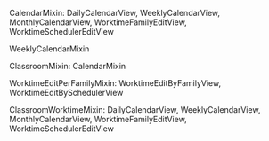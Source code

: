 
CalendarMixin: 
DailyCalendarView, WeeklyCalendarView, MonthlyCalendarView, WorktimeFamilyEditView, WorktimeSchedulerEditView

WeeklyCalendarMixin

ClassroomMixin: 
CalendarMixin

WorktimeEditPerFamilyMixin: 
WorktimeEditByFamilyView, WorktimeEditBySchedulerView

ClassroomWorktimeMixin:
DailyCalendarView, WeeklyCalendarView, MonthlyCalendarView, WorktimeFamilyEditView, WorktimeSchedulerEditView
